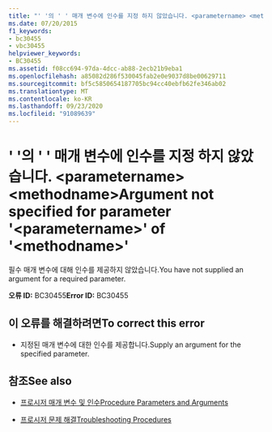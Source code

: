 ```yaml
---
title: "' '의 ' ' 매개 변수에 인수를 지정 하지 않았습니다. <parametername> <methodname>"
ms.date: 07/20/2015
f1_keywords:
- bc30455
- vbc30455
helpviewer_keywords:
- BC30455
ms.assetid: f08cc694-97da-4dcc-ab88-2ecb21b9eba1
ms.openlocfilehash: a85082d286f530045fab2e0e9037d8be00629711
ms.sourcegitcommit: bf5c5850654187705bc94cc40ebfb62fe346ab02
ms.translationtype: MT
ms.contentlocale: ko-KR
ms.lasthandoff: 09/23/2020
ms.locfileid: "91089639"
---
```

# <a name="argument-not-specified-for-parameter-parametername-of-methodname"></a><span data-ttu-id="82db0-102">' '의 ' ' 매개 변수에 인수를 지정 하지 않았습니다. \<parametername> \<methodname></span><span class="sxs-lookup"><span data-stu-id="82db0-102">Argument not specified for parameter '\<parametername>' of '\<methodname>'</span></span>

<span data-ttu-id="82db0-103">필수 매개 변수에 대해 인수를 제공하지 않았습니다.</span><span class="sxs-lookup"><span data-stu-id="82db0-103">You have not supplied an argument for a required parameter.</span></span>  
  
 <span data-ttu-id="82db0-104">**오류 ID:** BC30455</span><span class="sxs-lookup"><span data-stu-id="82db0-104">**Error ID:** BC30455</span></span>  
  
## <a name="to-correct-this-error"></a><span data-ttu-id="82db0-105">이 오류를 해결하려면</span><span class="sxs-lookup"><span data-stu-id="82db0-105">To correct this error</span></span>  
  
- <span data-ttu-id="82db0-106">지정된 매개 변수에 대한 인수를 제공합니다.</span><span class="sxs-lookup"><span data-stu-id="82db0-106">Supply an argument for the specified parameter.</span></span>  
  
## <a name="see-also"></a><span data-ttu-id="82db0-107">참조</span><span class="sxs-lookup"><span data-stu-id="82db0-107">See also</span></span>

- [<span data-ttu-id="82db0-108">프로시저 매개 변수 및 인수</span><span class="sxs-lookup"><span data-stu-id="82db0-108">Procedure Parameters and Arguments</span></span>](../programming-guide/language-features/procedures/procedure-parameters-and-arguments.md)

- [<span data-ttu-id="82db0-109">프로시저 문제 해결</span><span class="sxs-lookup"><span data-stu-id="82db0-109">Troubleshooting Procedures</span></span>](../programming-guide/language-features/procedures/troubleshooting-procedures.md)
